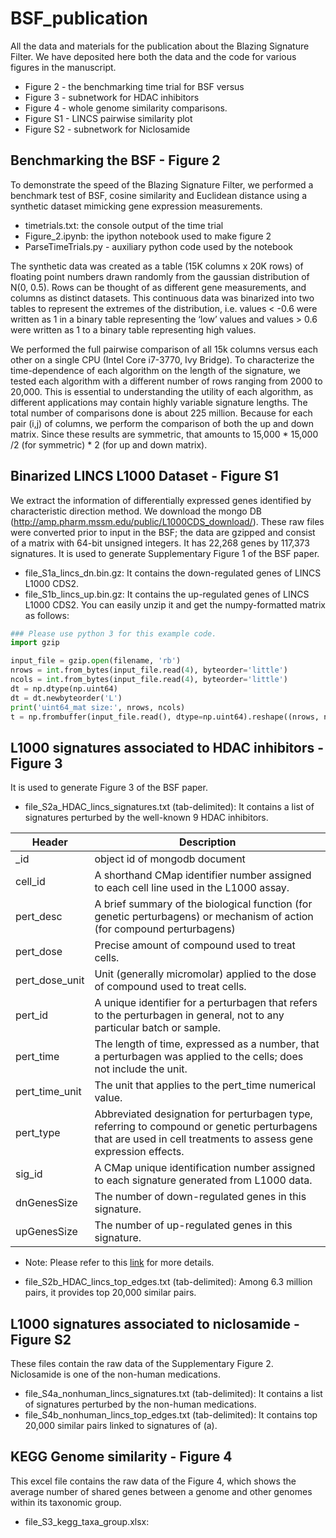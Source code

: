 # BSF_publication
All the data and materials for the publication about the Blazing Signature Filter. We have deposited here both the data and the code for various figures in the manuscript.

- Figure 2 - the benchmarking time trial for BSF versus
- Figure 3 - subnetwork for HDAC inhibitors
- Figure 4 - whole genome similarity comparisons.
- Figure S1 - LINCS pairwise similarity plot
- Figure S2 - subnetwork for Niclosamide


## Benchmarking the BSF - Figure 2
To demonstrate the speed of the Blazing Signature Filter, we performed a benchmark test of BSF, cosine similarity and Euclidean distance using a synthetic dataset mimicking gene expression measurements. 
- timetrials.txt: the console output of the time trial
- Figure_2.ipynb: the ipython notebook used to make figure 2
- ParseTimeTrials.py - auxiliary python code used by the notebook

The synthetic data was created as a table (15K columns x 20K rows) of floating point numbers drawn randomly from the gaussian distribution of N(0, 0.5). Rows can be thought of as different gene measurements, and columns as distinct datasets. This continuous data was binarized into two tables to represent the extremes of the distribution, i.e. values < -0.6 were written as 1 in a binary table representing the ‘low’ values and values > 0.6 were written as 1 to a binary table representing high values.

We performed the full pairwise comparison of all 15k columns versus each other on a single CPU (Intel Core i7-3770, Ivy Bridge). To characterize the time-dependence of each algorithm on the length of the signature, we tested each algorithm with a different number of rows ranging from 2000 to 20,000. This is essential to understanding the utility of each algorithm, as different applications may contain highly variable signature lengths. The total number of comparisons done is about 225 million. Because for each pair (i,j) of columns, we perform the comparison of both the up and down matrix. Since these results are symmetric, that amounts to 15,000 * 15,000 /2 (for symmetric) * 2 (for up and down matrix).

## Binarized LINCS L1000 Dataset - Figure S1
We extract the information of differentially expressed genes identified by characteristic direction method. We download the mongo DB (<http://amp.pharm.mssm.edu/public/L1000CDS_download/>). These raw files were converted prior to input in the BSF; the data are gzipped and consist of a matrix with 64-bit unsigned integers. It has 22,268 genes by 117,373 signatures. It is used to generate Supplementary Figure 1 of the BSF paper.
- file_S1a_lincs_dn.bin.gz: It contains the down-regulated genes of LINCS L1000 CDS2. 
- file_S1b_lincs_up.bin.gz: It contains the up-regulated genes of LINCS L1000 CDS2. 
You can easily unzip it and get the numpy-formatted matrix as follows:
```python
### Please use python 3 for this example code.
import gzip

input_file = gzip.open(filename, 'rb')
nrows = int.from_bytes(input_file.read(4), byteorder='little')
ncols = int.from_bytes(input_file.read(4), byteorder='little')
dt = np.dtype(np.uint64)
dt = dt.newbyteorder('L')
print('uint64_mat size:', nrows, ncols)
t = np.frombuffer(input_file.read(), dtype=np.uint64).reshape((nrows, ncols))
```

## L1000 signatures associated to HDAC inhibitors - Figure 3
It is used to generate Figure 3 of the BSF paper.
- file_S2a_HDAC_lincs_signatures.txt (tab-delimited): It contains a list of signatures perturbed by the well-known 9 HDAC inhibitors.

| Header | Description |
| ------------ | ------------- |
| \_id | object id of mongodb document |
| cell_id | A shorthand CMap identifier number assigned to each cell line used in the L1000 assay. |
| pert_desc | A brief summary of the biological function (for genetic perturbagens) or mechanism of action (for compound perturbagens) |
| pert_dose | Precise amount of compound used to treat cells. |
| pert_dose_unit | Unit (generally micromolar) applied to the dose of compound used to treat cells. |
| pert_id | A unique identifier for a perturbagen that refers to the perturbagen in general, not to any particular batch or sample. |
| pert_time | The length of time, expressed as a number, that a perturbagen was applied to the cells; does not include the unit. |
| pert_time_unit | The unit that applies to the pert_time numerical value. |
| pert_type | Abbreviated designation for perturbagen type, referring to compound or genetic perturbagens that are used in cell treatments to assess gene expression effects. |
| sig_id | A CMap unique  identification number assigned to each signature generated from L1000 data. |
| dnGenesSize | The number of down-regulated genes in this signature. |
| upGenesSize| The number of up-regulated genes in this signature. |
* Note: Please refer to this [link](https://docs.google.com/document/d/1q2gciWRhVCAAnlvF2iRLuJ7whrGP6QjpsCMq1yWz7dU/edit) for more details.
- file_S2b_HDAC_lincs_top_edges.txt (tab-delimited): Among 6.3 million pairs, it provides top 20,000 similar pairs.

## L1000 signatures associated to niclosamide - Figure S2
These files contain the raw data of the Supplementary Figure 2. Niclosamide is one of the non-human medications.
- file_S4a_nonhuman_lincs_signatures.txt (tab-delimited): It contains a list of signatures perturbed by the non-human medications.
- file_S4b_nonhuman_lincs_top_edges.txt (tab-delimited): It contains top 20,000 similar pairs linked to signatures of (a).

## KEGG Genome similarity - Figure 4
This excel file contains the raw data of the Figure 4, which shows the average number of shared genes between a genome and other genomes within its taxonomic group.
- file_S3_kegg_taxa_group.xlsx: 
